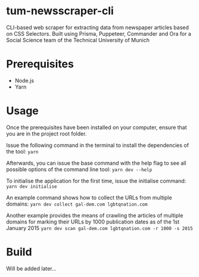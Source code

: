 # tum-newsscraper-cli
CLI-based web scraper for extracting data from newspaper articles based on CSS Selectors. Built using Prisma, Puppeteer, Commander and Ora for a Social Science team of the Technical University of Munich

# Prerequisites
- Node.js
- Yarn

# Usage
Once the prerequisites have been installed on your computer, ensure that you are in the project root folder.

Issue the following command in the terminal to install the dependencies of the tool: 
```yarn```

Afterwards, you can issue the base command with the help flag to see all possible options of the command line tool:
```yarn dev --help```

To initialise the application for the first time, issue the initialise command:
```yarn dev initialise```

An example command shows how to collect the URLs from multiple domains:
```yarn dev collect gal-dem.com lgbtqnation.com```

Another example provides the means of crawling the articles of multiple domains for marking their URLs by 1000 publication dates as of the 1st January 2015
```yarn dev scan gal-dem.com lgbtqnation.com -r 1000 -s 2015```

# Build

Will be added later...
